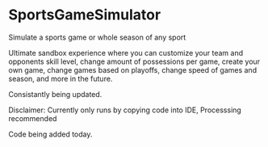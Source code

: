 # SportsGameSimulator
Simulate a sports game or whole season of any sport

Ultimate sandbox experience where you can customize your team and opponents skill level, change amount of possessions per game, create your own game, change games based on playoffs, change speed of games and season, and more in the future.

Consistantly being updated.

Disclaimer: Currently only runs by copying code into IDE, Processsing recommended

Code being added today.
